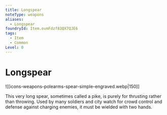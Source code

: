 ```yaml
---
title: Longspear
noteType: weapons
aliases:
  - Longspear
foundryId: Item.ovmFdzf83QX7QJE6
tags:
  - Item
  - Common
Level: 0
---
```


# Longspear
![[icons-weapons-polearms-spear-simple-engraved.webp|150]]

This very long spear, sometimes called a pike, is purely for thrusting rather than throwing. Used by many soldiers and city watch for crowd control and defense against charging enemies, it must be wielded with two hands.
